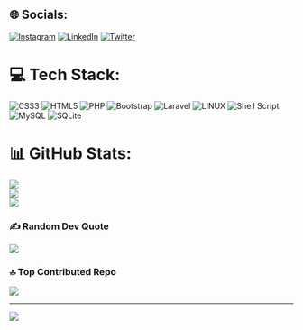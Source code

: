 
## 🌐 Socials:
[![Instagram](https://img.shields.io/badge/Instagram-%23E4405F.svg?logo=Instagram&logoColor=white)](https://instagram.com/mohamed_kobaa_) [![LinkedIn](https://img.shields.io/badge/LinkedIn-%230077B5.svg?logo=linkedin&logoColor=white)](https://linkedin.com/in/mohamed-kobaa) [![Twitter](https://img.shields.io/badge/Twitter-%231DA1F2.svg?logo=Twitter&logoColor=white)](https://twitter.com/mohamed-kobaa) 

# 💻 Tech Stack:
![CSS3](https://img.shields.io/badge/css3-%231572B6.svg?style=for-the-badge&logo=css3&logoColor=white) ![HTML5](https://img.shields.io/badge/html5-%23E34F26.svg?style=for-the-badge&logo=html5&logoColor=white) ![PHP](https://img.shields.io/badge/php-%23777BB4.svg?style=for-the-badge&logo=php&logoColor=white) ![Bootstrap](https://img.shields.io/badge/bootstrap-%23563D7C.svg?style=for-the-badge&logo=bootstrap&logoColor=white) ![Laravel](https://img.shields.io/badge/laravel-%23FF2D20.svg?style=for-the-badge&logo=laravel&logoColor=white) ![LINUX](https://img.shields.io/badge/Linux-FCC624?style=for-the-badge&logo=linux&logoColor=black) ![Shell Script](https://img.shields.io/badge/shell_script-%23121011.svg?style=for-the-badge&logo=gnu-bash&logoColor=white) ![MySQL](https://img.shields.io/badge/mysql-%2300f.svg?style=for-the-badge&logo=mysql&logoColor=white) ![SQLite](https://img.shields.io/badge/sqlite-%2307405e.svg?style=for-the-badge&logo=sqlite&logoColor=white)
# 📊 GitHub Stats:
![](https://github-readme-stats.vercel.app/api?username=mkobaa&theme=dark&hide_border=false&include_all_commits=true&count_private=true)<br/>
![](https://github-readme-streak-stats.herokuapp.com/?user=mkobaa&theme=dark&hide_border=false)<br/>
![](https://github-readme-stats.vercel.app/api/top-langs/?username=mkobaa&theme=dark&hide_border=false&include_all_commits=true&count_private=true&layout=compact)

### ✍️ Random Dev Quote
![](https://quotes-github-readme.vercel.app/api?type=horizontal&theme=radical)

### 🔝 Top Contributed Repo
![](https://github-contributor-stats.vercel.app/api?username=mkobaa&limit=5&theme=dark&combine_all_yearly_contributions=true)

---
[![](https://visitcount.itsvg.in/api?id=mkobaa&icon=0&color=0)](https://visitcount.itsvg.in)

<!-- Proudly created with GPRM ( https://gprm.itsvg.in ) -->
